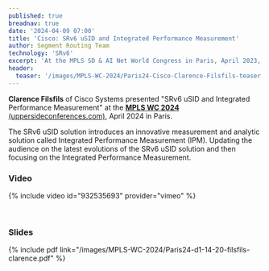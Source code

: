 ```yaml
---
published: true
breadnav: true
date: '2024-04-09 07:00'
title: 'Cisco: SRv6 uSID and Integrated Performance Measurement'
author: Segment Routing Team
technology: 'SRv6'
excerpt: 'At the MPLS SD & AI Net World Congress in Paris, April 2023, Clarence Filsfils, Cisco Systems, presented "SRv6 Technology Status and Deployment Update"'
header:
  teaser: '/images/MPLS-WC-2024/Paris24-Cisco-Clarence-Filsfils-teaser.png'
---
```

**Clarence Filsfils** of Cisco Systems presented "SRv6 uSID and Integrated Performance Measurement" at the [**MPLS WC 2024** (uppersideconferences.com)](https://www.uppersideconferences.com/mpls-sdn-nfv/mplswc_2024_agenda_day_1.html), April 2024 in Paris.

The SRv6 uSID solution introduces an innovative measurement and analytic solution called Integrated Performance Measurement (IPM). Updating the audience on the latest evolutions of the SRv6 uSID solution and then focusing on the Integrated Performance Measurement.

### Video

{% include video id="932535693" provider="vimeo" %}

&nbsp;

### Slides

{% include pdf link="/images/MPLS-WC-2024/Paris24-d1-14-20-filsfils-clarence.pdf" %}


